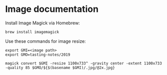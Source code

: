 # Image documentation

Install Image Magick via Homebrew:

    brew install imagemagick

Use these commands for image resize:

    export GMI=<image path>
    export GMO=tasting-notes/2019

    magick convert $GMI -resize 1100x733^ -gravity center -extent 1100x733 -quality 85 $GMO/${$(basename $GMI)/.jpg/@2x.jpg}
